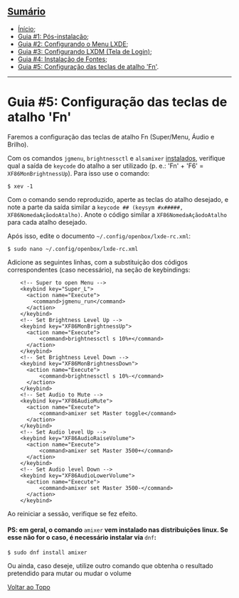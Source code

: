 <link rel="preconnect" href="https://fonts.googleapis.com">
<link rel="preconnect" href="https://fonts.gstatic.com" crossorigin>
<link href="https://fonts.googleapis.com/css2?family=Raleway:ital,wght@0,100..900;1,100..900&display=swap" rel="stylesheet">
<link rel="stylesheet" href="./style.css">

## [Sumário](#sumário)

* [Ínício](./README.md);
* [Guia #1: Pós-instalação](#guia-1-o-que-fazer-após-instalar-o-fedora-lxde);
* [Guia #2: Configurando o Menu LXDE](./Menu-LXDE.md);
* [Guia #3: Configurando LXDM (Tela de Login)](./LXDM-config.md);
* [Guia #4: Instalação de Fontes](./Fontes.md);
* [Guia #5: Configuração das teclas de atalho 'Fn'](./Teclas-de-Atalho.md).

-------------------

# Guia #5: Configuração das teclas de atalho 'Fn'
Faremos a configuração das teclas de atalho Fn (Super/Menu, Áudio e Brilho).

Com os comandos `jgmenu`, `brightnessctl` e `alsamixer` [instalados](./Pós-instalação.md#softwares), verifique qual a saída de `keycode` do atalho a ser utilizado (p. e.: 'Fn' + 'F6' = `XF86MonBrightnessUp`). Para isso use o comando:
```
$ xev -1
```
Com o comando sendo reproduzido, aperte as teclas do atalho desejado, e note a parte da saída similar a `keycode ## (keysym #x#####, XF86NomedaAçãodoAtalho)`. Anote o código similar a `XF86NomedaAçãodoAtalho` para cada atalho desejado.

Após isso, edite o documento `~/.config/openbox/lxde-rc.xml`:
```
$ sudo nano ~/.config/openbox/lxde-rc.xml
```
Adicione as seguintes linhas, com a substituição dos códigos correspondentes (caso necessário), na seção de keybindings:
```
    <!-- Super to open Menu -->
    <keybind key="Super_L">
      <action name="Execute">
       	<command>jgmenu_run</command>
      </action>
    </keybind>
    <!-- Set Brightness Level Up -->
    <keybind key="XF86MonBrightnessUp">
      <action name="Execute">
          <command>brightnessctl s 10%+</command>
      </action>
    </keybind>
    <!-- Set Brightness Level Down -->
    <keybind key="XF86MonBrightnessDown">
      <action name="Execute">
          <command>brightnessctl s 10%-</command>
      </action>
    </keybind>
    <!-- Set Audio to Mute -->
    <keybind key="XF86AudioMute">
      <action name="Execute">
          <command>amixer set Master toggle</command>
      </action>
    </keybind>
    <!-- Set Audio level Up -->
    <keybind key="XF86AudioRaiseVolume">
      <action name="Execute">
          <command>amixer set Master 3500+</command>
      </action>
    </keybind>
    <!-- Set Audio level Down -->
    <keybind key="XF86AudioLowerVolume">
      <action name="Execute">
          <command>amixer set Master 3500-</command>
      </action>
    </keybind>
```
Ao reiniciar a sessão, verifique se fez efeito. 

#### PS: em geral, o comando <span style="font-weight: normal;">`amixer`</span> vem instalado nas distribuições linux. Se esse não for o caso, é necessário instalar via <span style="font-weight: normal;">`dnf`</span>:
```
$ sudo dnf install amixer
```
Ou ainda, caso deseje, utilize outro comando que obtenha o resultado pretendido para mutar ou mudar o volume

[Voltar ao Topo](#sumário)